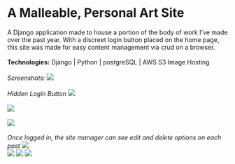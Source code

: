 # A Malleable, Personal Art Site
A Django application made to house a portion of the body of work I've made over the past year. With a discreet login button placed on the home page, this site was made for easy content management via crud on a browser.
<br></br>
<strong>Technologies:</strong> Django | Python | postgreSQL | AWS S3 Image Hosting
<br></br>
<em>Screenshots:</em>
![](https://i.postimg.cc/N0tv59M3/Screen-Shot-2020-06-22-at-12-19-40-AM.png)
<br></br>
<em>Hidden Login Button</em>
![](https://i.postimg.cc/RV1VP57j/Screen-Shot-2020-07-04-at-4-28-30-AM.png)
<br></br>
![](https://i.postimg.cc/c45QxwDJ/Screen-Shot-2020-06-22-at-12-20-11-AM.png)
<br></br>
![](https://i.postimg.cc/Px4wBwpT/Screen-Shot-2020-06-22-at-12-20-37-AM.png)
<br></br>
<em>Once logged in, the site manager can see edit and delete options on each post</em>
![](https://i.postimg.cc/3JWvcWKQ/Screen-Shot-2020-06-22-at-12-21-25-AM.png)
<br>
![](https://media1.giphy.com/media/dvsMhkRF9OXSj8CnZ3/giphy.gif)
![](https://media2.giphy.com/media/MFfsVIL7xx2XXPZbBJ/giphy.gif)
![](https://media2.giphy.com/media/cMJoTxr4KO2cJLBepW/giphy.gif)
